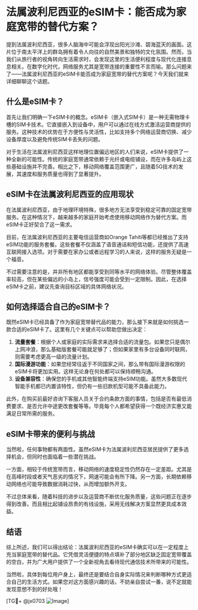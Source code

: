 # 法属波利尼西亚的eSIM卡：能否成为家庭宽带的替代方案？

提到法属波利尼西亚，很多人脑海中可能会浮现出阳光沙滩、碧海蓝天的画面。这片位于南太平洋上的群岛拥有着令人向往的自然美景和独特的文化氛围。然而，当我们从旅行者的视角转向生活需求时，会发现这里的生活便利程度与现代化连接息息相关。在数字化时代，网络服务尤其是宽带连接的重要性不言而喻。那么问题来了——法属波利尼西亚的eSIM卡能否成为家庭宽带的替代方案呢？今天我们就来详细聊聊这个话题。

## 什么是eSIM卡？

首先让我们明确一下eSIM卡的概念。eSIM卡（嵌入式SIM卡）是一种无需物理卡槽的SIM卡技术。它直接嵌入到设备中，用户可以通过在线方式激活运营商提供的服务。这种技术的优势在于方便性与灵活性，比如支持多个网络运营商切换、减少设备厚度以及避免传统SIM卡丢失的问题。

对于生活在法属波利尼西亚这样地理位置偏远地区的人们来说，eSIM卡提供了一种全新的可能性。传统的家庭宽带通常依赖于光纤或电缆铺设，而在许多岛屿上这些基础设施并不完善。相比之下，移动网络覆盖范围更广，且随着5G技术的发展，其速度和服务质量也得到了显著提升。

## eSIM卡在法属波利尼西亚的应用现状

在法属波利尼西亚，由于地理环境特殊，很多地方无法享受到稳定可靠的固定宽带服务。在这种情况下，越来越多的家庭开始考虑使用移动网络作为替代方案。而eSIM卡正好契合了这一需求。

目前，在法属波利尼西亚的主要电信运营商如Orange Tahiti等都已经推出了支持eSIM功能的服务套餐。这些套餐不仅涵盖了语音通话和短信功能，还提供了高速互联网接入选项。对于需要在家办公或者远程学习的人来说，这样的服务无疑是一个福音。

不过需要注意的是，并非所有地区都能享受到同等水平的网络体验。尽管整体覆盖率较高，但在某些偏远的小岛上，信号强度可能会受到一定限制。因此，在选择eSIM卡之前，建议先查询目标区域的具体网络状况。

## 如何选择适合自己的eSIM卡？

既然eSIM卡已经具备了作为家庭宽带替代品的能力，那么接下来就是如何挑选一款合适的eSIM卡了。这里有几个关键点可以帮助您做出决定：

1. **流量套餐**：根据个人或家庭的实际需求来选择合适的流量包。如果您只是偶尔上网冲浪，那么基础版套餐可能就足够了；但如果家里有多台设备同时联网，则需要考虑更高一级的流量计划。
2. **国际漫游功能**：如果您经常往返于不同国家之间，那么带有国际漫游权限的eSIM卡将更加实用。这样无论身在何处都可以保持顺畅沟通。
3. **设备兼容性**：确保您的手机或其他智能终端支持eSIM功能。虽然大多数现代智能手机都已内置该特性，但仍有一些旧款机型可能不具备此能力。

此外，在购买前最好咨询下客服人员关于合约条款方面的事情，包括是否有最低消费要求、是否允许中途更改套餐等等。毕竟每个人都希望获得一个既经济实惠又能满足日常所需的服务。

## eSIM卡带来的便利与挑战

当然啦，任何事物都有两面性。虽然eSIM卡为法属波利尼西亚居民提供了更多选择机会，但同时也面临着一些潜在挑战。

一方面，相较于传统宽带而言，移动网络的速度稳定性仍然存在一定差距。尤其是在高峰时段或者天气恶劣的情况下，网速可能会有所下降。另一方面，长期依赖移动网络也可能导致数据消耗过快，从而增加额外开支。

不过总体来看，随着科技的进步以及运营商不断优化服务质量，这些问题正在逐步得到改善。而且相比起铺设昂贵的有线设施，采用无线解决方案显然更具成本效益。

## 结语

综上所述，我们可以得出结论：法属波利尼西亚的eSIM卡确实可以在一定程度上充当家庭宽带的替代品。它凭借灵活便捷的特点填补了部分地区缺乏固定宽带覆盖的空白，并为广大用户提供了一个全新视角去看待现代通信技术所带来的可能性。

当然啦，具体到每位用户身上，最终还是要结合自身实际情况来判断哪种方式更适合自己的生活方式。如果您对这方面感兴趣的话，不妨亲自尝试一番，说不定就能发现意想不到的好处哦！

[TG💪+ @jx0703 ![Image](https://github.com/user-attachments/assets/dbca1d08-cadb-493c-b0ec-ad6f7a83f270)]